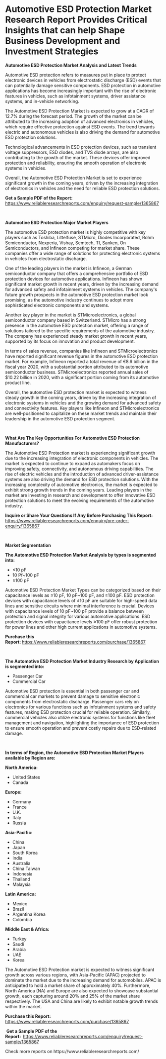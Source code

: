 <p><h1>Automotive ESD Protection Market Research Report Provides Critical Insights that can help Shape Business Development and Investment Strategies</h1></p><p><strong>Automotive ESD Protection Market Analysis and Latest Trends</strong></p>
<p><p>Automotive ESD protection refers to measures put in place to protect electronic devices in vehicles from electrostatic discharge (ESD) events that can potentially damage sensitive components. ESD protection in automotive applications has become increasingly important with the rise of electronic features in vehicles, such as infotainment systems, driver assistance systems, and in-vehicle networking.</p><p>The Automotive ESD Protection Market is expected to grow at a CAGR of 12.7% during the forecast period. The growth of the market can be attributed to the increasing adoption of advanced electronics in vehicles, which require effective protection against ESD events. The trend towards electric and autonomous vehicles is also driving the demand for automotive ESD protection solutions.</p><p>Technological advancements in ESD protection devices, such as transient voltage suppressors, ESD diodes, and TVS diode arrays, are also contributing to the growth of the market. These devices offer improved protection and reliability, ensuring the smooth operation of electronic systems in vehicles.</p><p>Overall, the Automotive ESD Protection Market is set to experience significant growth in the coming years, driven by the increasing integration of electronics in vehicles and the need for reliable ESD protection solutions.</p></p>
<p><strong>Get a Sample PDF of the Report:&nbsp;</strong> <a href="https://www.reliableresearchreports.com/enquiry/request-sample/1365867">https://www.reliableresearchreports.com/enquiry/request-sample/1365867</a></p>
<p>&nbsp;</p>
<p><strong>Automotive ESD Protection Major Market Players</strong></p>
<p><p>The automotive ESD protection market is highly competitive with key players such as Toshiba, Littelfuse, STMicro, Diodes Incorporated, Rohm Semiconductor, Nexperia, Vishay, Semtech, TI, Sanken, On Semiconductors, and Infineon competing for market share. These companies offer a wide range of solutions for protecting electronic systems in vehicles from electrostatic discharge.</p><p>One of the leading players in the market is Infineon, a German semiconductor company that offers a comprehensive portfolio of ESD protection devices for automotive applications. Infineon has shown significant market growth in recent years, driven by the increasing demand for advanced safety and infotainment systems in vehicles. The company's future growth prospects in the automotive ESD protection market look promising, as the automotive industry continues to adopt more sophisticated electronic components and systems.</p><p>Another key player in the market is STMicroelectronics, a global semiconductor company based in Switzerland. STMicro has a strong presence in the automotive ESD protection market, offering a range of solutions tailored to the specific requirements of the automotive industry. The company has experienced steady market growth in recent years, supported by its focus on innovation and product development.</p><p>In terms of sales revenue, companies like Infineon and STMicroelectronics have reported significant revenue figures in the automotive ESD protection market. For example, Infineon reported a total revenue of €8.6 billion in the fiscal year 2020, with a substantial portion attributed to its automotive semiconductor business. STMicroelectronics reported annual sales of $10.22 billion in 2020, with a significant portion coming from its automotive product line.</p><p>Overall, the automotive ESD protection market is expected to witness steady growth in the coming years, driven by the increasing integration of electronic systems in vehicles and the growing demand for advanced safety and connectivity features. Key players like Infineon and STMicroelectronics are well-positioned to capitalize on these market trends and maintain their leadership in the automotive ESD protection segment.</p></p>
<p>&nbsp;</p>
<p><strong>What Are The Key Opportunities For Automotive ESD Protection Manufacturers?</strong></p>
<p><p>The Automotive ESD Protection market is experiencing significant growth due to the increasing integration of electronic components in vehicles. The market is expected to continue to expand as automakers focus on improving safety, connectivity, and autonomous driving capabilities. The rise of electric vehicles and the introduction of advanced driver-assistance systems are also driving the demand for ESD protection solutions. With the increasing complexity of automotive electronics, the market is expected to exhibit strong growth trends in the coming years. Leading players in the market are investing in research and development to offer innovative ESD protection solutions to meet the evolving requirements of the automotive industry.</p></p>
<p><strong>Inquire or Share Your Questions If Any Before Purchasing This Report:</strong> <a href="https://www.reliableresearchreports.com/enquiry/pre-order-enquiry/1365867">https://www.reliableresearchreports.com/enquiry/pre-order-enquiry/1365867</a></p>
<p>&nbsp;</p>
<p><strong>Market Segmentation</strong></p>
<p><strong>The Automotive ESD Protection Market Analysis by types is segmented into:</strong></p>
<p><ul><li>≤10 pF</li><li>10 Pf~100 pF</li><li>≥100 pF</li></ul></p>
<p><p>Automotive ESD Protection Market Types can be categorized based on their capacitance levels as ≤10 pF, 10 pF~100 pF, and ≥100 pF. ESD protection devices with capacitance levels of ≤10 pF are suitable for high-speed data lines and sensitive circuits where minimal interference is crucial. Devices with capacitance levels of 10 pF~100 pF provide a balance between protection and signal integrity for various automotive applications. ESD protection devices with capacitance levels ≥100 pF offer robust protection for power lines and other high current applications in automotive systems.</p></p>
<p><strong>Purchase this Report:&nbsp;</strong><a href="https://www.reliableresearchreports.com/purchase/1365867">https://www.reliableresearchreports.com/purchase/1365867</a></p>
<p>&nbsp;</p>
<p><strong>The Automotive ESD Protection Market Industry Research by Application is segmented into:</strong></p>
<p><ul><li>Passenger Car</li><li>Commercial Car</li></ul></p>
<p><p>Automotive ESD protection is essential in both passenger car and commercial car markets to prevent damage to sensitive electronic components from electrostatic discharge. Passenger cars rely on electronics for various functions such as infotainment systems and safety features, making ESD protection crucial for reliable operation. Similarly, commercial vehicles also utilize electronic systems for functions like fleet management and navigation, highlighting the importance of ESD protection to ensure smooth operation and prevent costly repairs due to ESD-related damage.</p></p>
<p>&nbsp;</p>
<p><strong>In terms of Region, the Automotive ESD Protection Market Players available by Region are:</strong></p>
<p>
    <p> <strong> North America: </strong>
        <ul>
            <li>United States</li>
            <li>Canada</li>
        </ul>
        </p> 
    <p> <strong> Europe: </strong>
        <ul>
            <li>Germany</li>
            <li>France</li>
            <li>U.K.</li>
            <li>Italy</li>
            <li>Russia</li>
        </ul>
        </p> 
    <p> <strong> Asia-Pacific: </strong>
        <ul>
            <li>China</li>
            <li>Japan</li>
            <li>South Korea</li>
            <li>India</li>
            <li>Australia</li>
            <li>China Taiwan</li>
            <li>Indonesia</li>
            <li>Thailand</li>
            <li>Malaysia</li>
        </ul>
        </p> 
    <p> <strong> Latin America: </strong>
        <ul>
            <li>Mexico</li>
            <li>Brazil</li>
            <li>Argentina Korea</li>
            <li>Colombia</li>
        </ul>
        </p> 
    <p> <strong> Middle East & Africa: </strong>
        <ul>
            <li>Turkey</li>
            <li>Saudi</li>
            <li>Arabia</li>
            <li>UAE</li>
            <li>Korea</li>
        </ul>
    </p>
    </p>
<p><p>The Automotive ESD Protection market is expected to witness significant growth across various regions, with Asia-Pacific (APAC) projected to dominate the market due to the increasing demand for automobiles. APAC is anticipated to hold a market share of approximately 40%. Furthermore, North America (NA) and Europe are also expected to showcase substantial growth, each capturing around 20% and 25% of the market share respectively. The USA and China are likely to exhibit notable growth trends within the market.</p></p>
<p><strong>Purchase this Report: </strong><a href="https://www.reliableresearchreports.com/purchase/1365867">https://www.reliableresearchreports.com/purchase/1365867</a></p>
<p>&nbsp;<strong>Get a Sample PDF of the Report:&nbsp;&nbsp;</strong><a href="https://www.reliableresearchreports.com/enquiry/request-sample/1365867">https://www.reliableresearchreports.com/enquiry/request-sample/1365867</a></p>
<p><strong></strong></p>
<p>Check more reports on https://www.reliableresearchreports.com/</p>